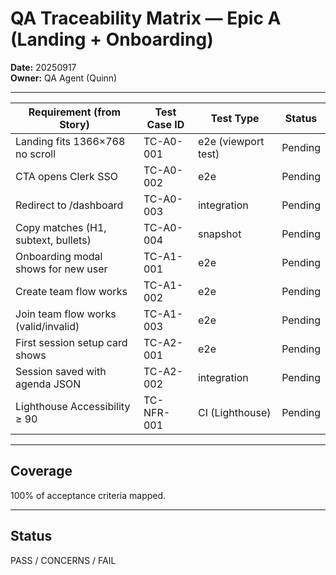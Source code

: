 # QA Traceability Matrix — Epic A (Landing + Onboarding)

**Date:** 20250917  
**Owner:** QA Agent (Quinn)

---

| Requirement (from Story) | Test Case ID | Test Type | Status |
|---------------------------|--------------|-----------|--------|
| Landing fits 1366×768 no scroll | TC-A0-001 | e2e (viewport test) | Pending |
| CTA opens Clerk SSO | TC-A0-002 | e2e | Pending |
| Redirect to /dashboard | TC-A0-003 | integration | Pending |
| Copy matches (H1, subtext, bullets) | TC-A0-004 | snapshot | Pending |
| Onboarding modal shows for new user | TC-A1-001 | e2e | Pending |
| Create team flow works | TC-A1-002 | e2e | Pending |
| Join team flow works (valid/invalid) | TC-A1-003 | e2e | Pending |
| First session setup card shows | TC-A2-001 | e2e | Pending |
| Session saved with agenda JSON | TC-A2-002 | integration | Pending |
| Lighthouse Accessibility ≥ 90 | TC-NFR-001 | CI (Lighthouse) | Pending |

---

## Coverage
100% of acceptance criteria mapped.  

---

## Status
PASS / CONCERNS / FAIL
